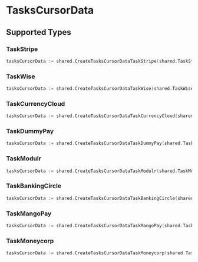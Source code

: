# TasksCursorData


## Supported Types

### TaskStripe

```go
tasksCursorData := shared.CreateTasksCursorDataTaskStripe(shared.TaskStripe{/* values here */})
```

### TaskWise

```go
tasksCursorData := shared.CreateTasksCursorDataTaskWise(shared.TaskWise{/* values here */})
```

### TaskCurrencyCloud

```go
tasksCursorData := shared.CreateTasksCursorDataTaskCurrencyCloud(shared.TaskCurrencyCloud{/* values here */})
```

### TaskDummyPay

```go
tasksCursorData := shared.CreateTasksCursorDataTaskDummyPay(shared.TaskDummyPay{/* values here */})
```

### TaskModulr

```go
tasksCursorData := shared.CreateTasksCursorDataTaskModulr(shared.TaskModulr{/* values here */})
```

### TaskBankingCircle

```go
tasksCursorData := shared.CreateTasksCursorDataTaskBankingCircle(shared.TaskBankingCircle{/* values here */})
```

### TaskMangoPay

```go
tasksCursorData := shared.CreateTasksCursorDataTaskMangoPay(shared.TaskMangoPay{/* values here */})
```

### TaskMoneycorp

```go
tasksCursorData := shared.CreateTasksCursorDataTaskMoneycorp(shared.TaskMoneycorp{/* values here */})
```

